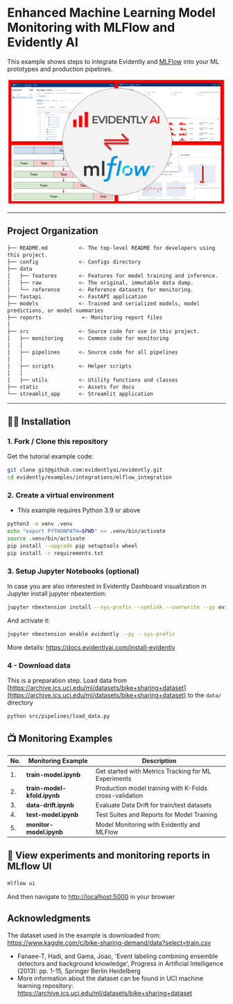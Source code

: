# Enhanced Machine Learning Model Monitoring with MLFlow and Evidently AI

This example shows steps to integrate Evidently and [MLFlow](https://mlflow.org/) into your ML prototypes and production pipelines.

![Evidently.ai + MLFlow](static/banner.png "Dashboard preview")

--------
Project Organization
------------

    ├── README.md          <- The top-level README for developers using this project.
    ├── config             <- Configs directory
    ├── data
    │   ├── features       <- Features for model training and inference.
    │   ├── raw            <- The original, immutable data dump.
    │   └── reference      <- Reference datasets for monitoring.
    ├── fastapi            <- FastAPI application
    ├── models             <- Trained and serialized models, model predictions, or model summaries
    ├── reports             <- Monitoring report files
    │
    ├── src                <- Source code for use in this project.
    │   ├── monitoring     <- Common code for monitoring 
    │   │
    │   ├── pipelines      <- Source code for all pipelines
    │   │
    │   ├── scripts        <- Helper scripts
    │   │
    │   ├── utils          <- Utility functions and classes 
    ├── static             <- Assets for docs 
    └── streamlit_app      <- Streamlit application
     


--------

## :woman_technologist: Installation

### 1. Fork / Clone this repository

Get the tutorial example code:

```bash
git clone git@github.com:evidentlyai/evidently.git
cd evidently/examples/integrations/mlflow_integration
```


### 2. Create a virtual environment

- This example requires Python 3.9 or above 

```bash
python3 -m venv .venv
echo "export PYTHONPATH=$PWD" >> .venv/bin/activate
source .venv/bin/activate
pip install --upgrade pip setuptools wheel
pip install -r requirements.txt
```


### 3. Setup Jupyter Notebooks (optional)

In case you are also interested in Evidently Dashboard visualization in Jupyter install jupyter nbextention:
```bash 
jupyter nbextension install --sys-prefix --symlink --overwrite --py evidently`
```

And activate it:
```bash 
jupyter nbextension enable evidently --py --sys-prefix
```
More details: https://docs.evidentlyai.com/install-evidently 


### 4 - Download data

This is a preparation step. Load data from [https://archive.ics.uci.edu/ml/datasets/bike+sharing+dataset](https://archive.ics.uci.edu/ml/datasets/bike+sharing+dataset) to the `data/` directory

```bash 
python src/pipelines/load_data.py              
```

## :tv: Monitoring Examples

| No. | Monitoring Example | Description |
|---|---|---|
| 1. | **train-model.ipynb** | Get started with Metrics Tracking for ML Experiments |
| 2. | **train-model-kfold.ipynb** | Production model training with K-Folds cross-validation |
| 3. | **data-drift.ipynb**| Evaluate Data Drift for train/test datasets |
| 4. | **test-model.ipynb** | Test Suites and Reports for Model Training |
| 5. | **monitor-model.ipynb**| Model Monitoring with Evidently and MLFlow |




## :checkered_flag: View experiments and monitoring reports in MLflow UI

```bash
mlflow ui
``` 
And then navigate to [http://localhost:5000](http://localhost:5000) in your browser


## Acknowledgments

The dataset used in the example is downloaded from: https://www.kaggle.com/c/bike-sharing-demand/data?select=train.csv
- Fanaee-T, Hadi, and Gama, Joao, 'Event labeling combining ensemble detectors and background knowledge', Progress in Artificial Intelligence (2013): pp. 1-15, Springer Berlin Heidelberg
- More information about the dataset can be found in UCI machine learning repository: https://archive.ics.uci.edu/ml/datasets/bike+sharing+dataset